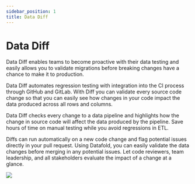 ```yaml
---
sidebar_position: 1
title: Data Diff
---
```

# Data Diff
Data Diff enables teams to become proactive with their data testing and easily allows you to validate migrations before breaking changes have a chance to make it to production. 

Data Diff automates regression testing with integration into the CI process through GitHub and GitLab. With Diff you can validate every source code change so that you can easily see how changes in your code impact the data produced across all rows and columns.

Data Diff checks every change to a data pipeline and highlights how the change in source code will affect the data produced by the pipeline. Save hours of time on manual testing while you avoid regressions in ETL.

Diffs can run automatically on a new code change and flag potential issues directly in your pull request. Using Datafold, you can easily validate the data changes before merging in any potential issues. Let code reviewers, team leadership, and all stakeholders evaluate the impact of a change at a glance.

![](https://i.imgur.com/AeKgfU7.gif)
